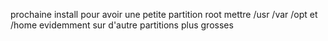 prochaine install pour avoir une petite partition root mettre /usr /var /opt et /home evidemment sur d'autre partitions plus grosses
